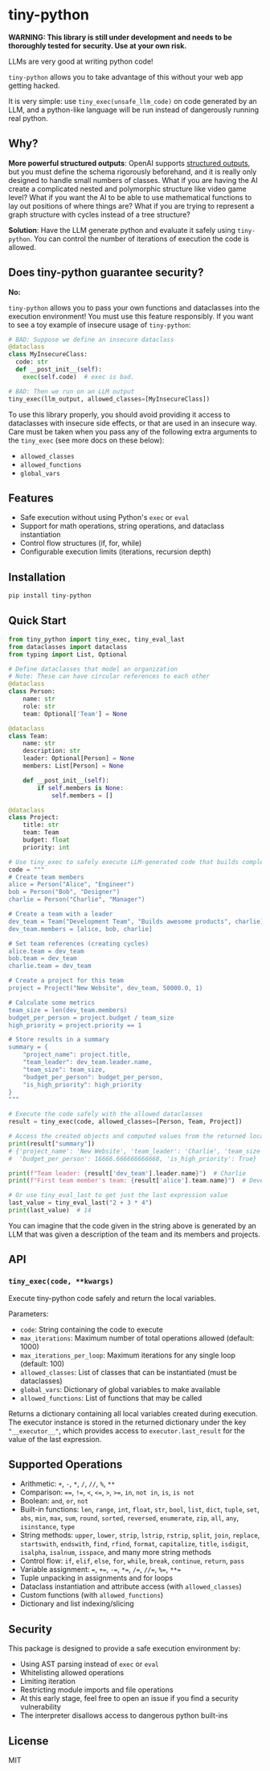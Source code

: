 # tiny-python

**WARNING: This library is still under development and needs to be thoroughly tested for security. Use at your own risk.**

LLMs are very good at writing python code!

`tiny-python` allows you to take advantage of this without your web app getting hacked.

It is very simple: use `tiny_exec(unsafe_llm_code)` on code generated by an LLM, and a python-like language will be run instead of dangerously running real python.

## Why?

**More powerful structured outputs**: OpenAI supports [structured outputs](https://platform.openai.com/docs/guides/structured-outputs), but you must define the schema rigorously beforehand, and it is really only designed to handle small numbers of classes. What if you are having the AI create a complicated nested and polymorphic structure like video game level? What if you want the AI to be able to use mathematical functions to lay out positions of where things are? What if you are trying to represent a graph structure with cycles instead of a tree structure?

**Solution**: Have the LLM generate python and evaluate it safely using `tiny-python`. You can control the number of iterations of execution the code is allowed.

## Does tiny-python guarantee security?

**No:**

`tiny-python` allows you to pass your own functions and dataclasses into the execution environment! You must use this feature responsibly. If you want to see a toy example of insecure usage of `tiny-python`:

```python
# BAD: Suppose we define an insecure dataclass
@dataclass
class MyInsecureClass:
  code: str
  def __post_init__(self):
    exec(self.code)  # exec is bad.

# BAD: Then we run on an LLM output
tiny_exec(llm_output, allowed_classes=[MyInsecureClass])
```

To use this library properly, you should avoid providing it access to dataclasses with insecure side effects, or that are used in an insecure way. Care must be taken when you pass any of the following extra arguments to the `tiny_exec` (see more docs on these below):

- `allowed_classes`
- `allowed_functions`
- `global_vars`

## Features

- Safe execution without using Python's `exec` or `eval`
- Support for math operations, string operations, and dataclass instantiation
- Control flow structures (if, for, while)
- Configurable execution limits (iterations, recursion depth)

## Installation

```bash
pip install tiny-python
```

## Quick Start

```python
from tiny_python import tiny_exec, tiny_eval_last
from dataclasses import dataclass
from typing import List, Optional

# Define dataclasses that model an organization
# Note: These can have circular references to each other
@dataclass
class Person:
    name: str
    role: str
    team: Optional['Team'] = None

@dataclass
class Team:
    name: str
    description: str
    leader: Optional[Person] = None
    members: List[Person] = None

    def __post_init__(self):
        if self.members is None:
            self.members = []

@dataclass
class Project:
    title: str
    team: Team
    budget: float
    priority: int

# Use tiny_exec to safely execute LLM-generated code that builds complex structures
code = """
# Create team members
alice = Person("Alice", "Engineer")
bob = Person("Bob", "Designer")
charlie = Person("Charlie", "Manager")

# Create a team with a leader
dev_team = Team("Development Team", "Builds awesome products", charlie)
dev_team.members = [alice, bob, charlie]

# Set team references (creating cycles)
alice.team = dev_team
bob.team = dev_team
charlie.team = dev_team

# Create a project for this team
project = Project("New Website", dev_team, 50000.0, 1)

# Calculate some metrics
team_size = len(dev_team.members)
budget_per_person = project.budget / team_size
high_priority = project.priority == 1

# Store results in a summary
summary = {
    "project_name": project.title,
    "team_leader": dev_team.leader.name,
    "team_size": team_size,
    "budget_per_person": budget_per_person,
    "is_high_priority": high_priority
}
"""

# Execute the code safely with the allowed dataclasses
result = tiny_exec(code, allowed_classes=[Person, Team, Project])

# Access the created objects and computed values from the returned locals
print(result["summary"])
# {'project_name': 'New Website', 'team_leader': 'Charlie', 'team_size': 3,
#  'budget_per_person': 16666.666666666668, 'is_high_priority': True}

print(f"Team leader: {result['dev_team'].leader.name}")  # Charlie
print(f"First team member's team: {result['alice'].team.name}")  # Development Team

# Or use tiny_eval_last to get just the last expression value
last_value = tiny_eval_last("2 + 3 * 4")
print(last_value)  # 14
```

You can imagine that the code given in the string above is generated by an LLM that was given a description of the team and its members and projects.

## API

### `tiny_exec(code, **kwargs)`

Execute tiny-python code safely and return the local variables.

Parameters:

- `code`: String containing the code to execute
- `max_iterations`: Maximum number of total operations allowed (default: 1000)
- `max_iterations_per_loop`: Maximum iterations for any single loop (default: 100)
- `allowed_classes`: List of classes that can be instantiated (must be dataclasses)
- `global_vars`: Dictionary of global variables to make available
- `allowed_functions`: List of functions that may be called

Returns a dictionary containing all local variables created during execution. The executor instance is stored in the returned dictionary under the key `"__executor__"`, which provides access to `executor.last_result` for the value of the last expression.

## Supported Operations

- Arithmetic: `+`, `-`, `*`, `/`, `//`, `%`, `**`
- Comparison: `==`, `!=`, `<`, `<=`, `>`, `>=`, `in`, `not in`, `is`, `is not`
- Boolean: `and`, `or`, `not`
- Built-in functions: `len`, `range`, `int`, `float`, `str`, `bool`, `list`, `dict`, `tuple`, `set`, `abs`, `min`, `max`, `sum`, `round`, `sorted`, `reversed`, `enumerate`, `zip`, `all`, `any`, `isinstance`, `type`
- String methods: `upper`, `lower`, `strip`, `lstrip`, `rstrip`, `split`, `join`, `replace`, `startswith`, `endswith`, `find`, `rfind`, `format`, `capitalize`, `title`, `isdigit`, `isalpha`, `isalnum`, `isspace`, and many more string methods
- Control flow: `if`, `elif`, `else`, `for`, `while`, `break`, `continue`, `return`, `pass`
- Variable assignment: `=`, `+=`, `-=`, `*=`, `/=`, `//=`, `%=`, `**=`
- Tuple unpacking in assignments and for loops
- Dataclass instantiation and attribute access (with `allowed_classes`)
- Custom functions (with `allowed_functions`)
- Dictionary and list indexing/slicing

## Security

This package is designed to provide a safe execution environment by:

- Using AST parsing instead of `exec` or `eval`
- Whitelisting allowed operations
- Limiting iteration
- Restricting module imports and file operations
- At this early stage, feel free to open an issue if you find a security vulnerability
- The interpreter disallows access to dangerous python built-ins

## License

MIT
